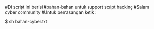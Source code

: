 #Di script ini berisi
#bahan-bahan untuk support script hacking
#Salam cyber community
#Untuk pemasangan ketik :

$ sh bahan-cyber.txt
